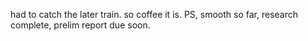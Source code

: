 had to catch the later train. so coffee it is. PS, smooth so far, research complete, prelim report due soon. 